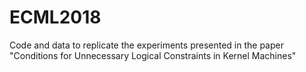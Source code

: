 # ECML2018
Code and data to replicate the experiments presented in the paper "Conditions for Unnecessary Logical Constraints in Kernel Machines"
